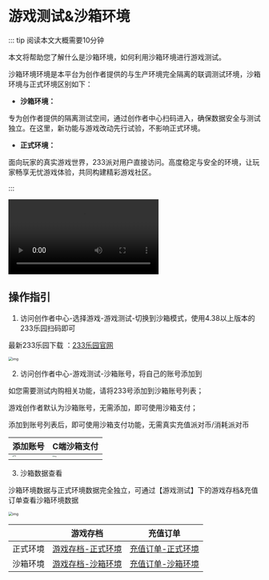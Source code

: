 # 游戏测试&沙箱环境
::: tip 阅读本文大概需要10分钟

本文将帮助您了解什么是沙箱环境，如何利用沙箱环境进行游戏测试。

沙箱环境环境是本平台为创作者提供的与生产环境完全隔离的联调测试环境，沙箱环境与正式环境区别如下：

- **沙箱环境：**

专为创作者提供的隔离测试空间，通过创作者中心扫码进入，确保数据安全与测试独立。在这里，新功能与游戏改动先行试验，不影响正式环境。

- **正式环境：**

面向玩家的真实游戏世界，233派对用户直接访问。高度稳定与安全的环境，让玩家畅享无忧游戏体验，共同构建精彩游戏社区。


:::

<video controls src="https://arkimg.ark.online/%E4%BA%A7%E5%93%81%E6%89%8B%E5%86%8C%E5%88%9B%E4%BD%9C%E8%80%85%E4%B8%AD%E5%BF%83sandbox0730.mp4"></video>



## 操作指引

1. 访问创作者中心-选择游戏-游戏测试-切换到沙箱模式，使用4.38以上版本的233乐园扫码即可

最新233乐园下载 ：[233乐园官网](https://www.233leyuan.com/)

<img src="https://arkimg.ark.online/1722304673502-4.gif" alt="img" style="zoom:50%;" />

2. 访问创作者中心-游戏测试-沙箱账号，将自己的账号添加到

如您需要测试内购相关功能，请将233号添加到沙箱账号列表；

游戏创作者默认为沙箱账号，无需添加，即可使用沙箱支付；

添加到账号列表后，即可使用沙箱支付功能，无需真实充值派对币/消耗派对币

| 添加账号                                                 | C端沙箱支付                                        |
| --------------------------------------------------------- | ---------------------------------------------------- |
| <img src="https://arkimg.ark.online/1722304673501-1.webp" alt="img" style="zoom: 16%;" />        | <img src="https://arkimg.ark.online/1722304673501-2.webp" alt="img" style="zoom:18%;" /> |



3. 沙箱数据查看

沙箱环境数据与正式环境数据完全独立，可通过【游戏测试】下的游戏存档&充值订单查看沙箱环境数据

<img src="https://arkimg.ark.online/1722304673502-3.webp" alt="img" style="zoom:50%;" />


|          | 游戏存档                                                  | 充值订单                                             |
| -------- | --------------------------------------------------------- | ---------------------------------------------------- |
| 正式环境 | [游戏存档-正式环境](https://portal.ark.online/#/admin/players-archive)         | [充值订单-正式环境](https://portal.ark.online/#/admin/game-order-list)    |
| 沙箱环境 | [游戏存档-沙箱环境](https://portal.ark.online/#/admin/sandbox-players-archive) | [充值订单-沙箱环境](https://portal.ark.online/#/admin/sandbox-order-list) |



